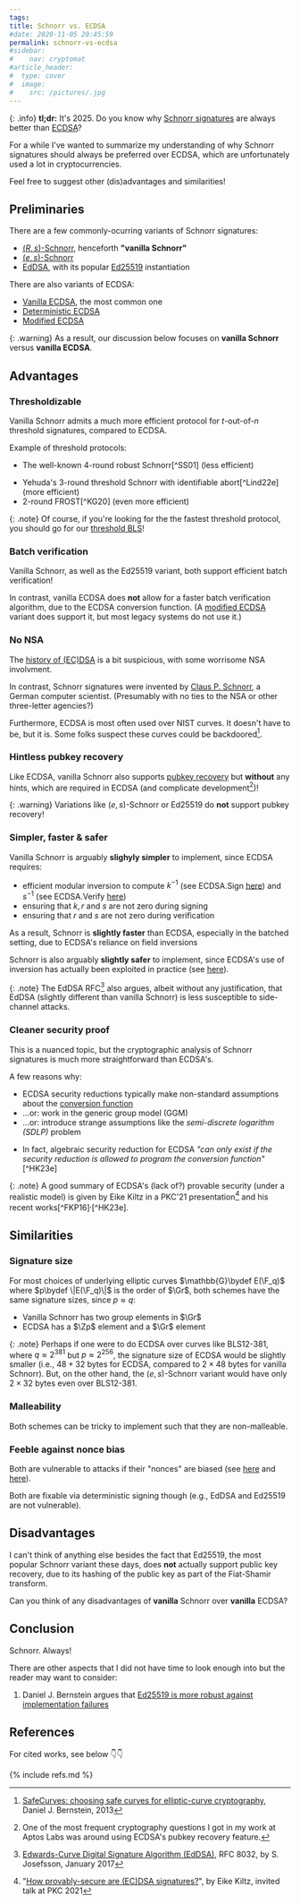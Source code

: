 ```yaml
---
tags:
title: Schnorr vs. ECDSA
#date: 2020-11-05 20:45:59
permalink: schnorr-vs-ecdsa
#sidebar:
#    nav: cryptomat
#article_header:
#  type: cover
#  image:
#    src: /pictures/.jpg
---
```


{: .info}
**tl;dr:** It's 2025. Do you know why [Schnorr signatures](/schnorr-signatures) are always better than [ECDSA](/ecdsa)?

<!--more-->

<!-- Here you can define LaTeX macros -->
<div style="display: none;">$
$</div> <!-- $ -->

For a while I've wanted to summarize my understanding of why Schnorr signatures should always be preferred over ECDSA, which are unfortunately used a lot in cryptocurrencies.

Feel free to suggest other (dis)advantages and similarities!

## Preliminaries

There are a few commonly-ocurring variants of Schnorr signatures:
 - [$(R,s)$-Schnorr](/schnorr-signatures#the-schnorr-signature-scheme), henceforth **"vanilla Schnorr"**
 - [$(e,s)$-Schnorr](/schnorr-signatures#alternative-e-s-formulation)
 - [EdDSA](/schnorr-signatures#eddsa), with its popular [Ed25519](/schnorr-signatures#ed25519) instantiation

There are also variants of ECDSA:
 - [Vanilla ECDSA](/ecdsa#the-ecdsa-signature-scheme), the most common one
 - [Deterministic ECDSA](/ecdsa#fn:deterministic-ecdsa)
 - [Modified ECDSA](/ecdsa#batch-verification)

{: .warning}
As a result, our discussion below focuses on **vanilla Schnorr** versus **vanilla ECDSA**.
 
## Advantages

### Thresholdizable

Vanilla Schnorr admits a much more efficient protocol for $t$-out-of-$n$ threshold signatures, compared to ECDSA.

Example of threshold protocols:
 - The well-known 4-round robust Schnorr[^SS01] (less efficient)
 + Yehuda's 3-round threshold Schnorr with identifiable abort[^Lind22e] (more efficient)
 + 2-round FROST[^KG20] (even more efficient)

{: .note}
Of course, if you're looking for the the fastest threshold protocol, you should go for our [threshold BLS](/threshold-bls)!

### Batch verification

Vanilla Schnorr, as well as the Ed25519 variant, both support efficient batch verification!

In contrast, vanilla ECDSA does **not** allow for a faster batch verification algorithm, due to the ECDSA conversion function.
(A [modified ECDSA](/ecdsa#batch-verification) variant does support it, but most legacy systems do not use it.)

### No NSA

The [history of (EC)DSA](/ecdsa#history) is a bit suspicious, with some worrisome NSA involvment.

In contrast, Schnorr signatures were invented by [Claus P. Schnorr](https://en.wikipedia.org/wiki/Claus_P._Schnorr), a German computer scientist.
(Presumably with no ties to the NSA or other three-letter agencies?)
 
Furthermore, ECDSA is most often used over NIST curves. 
It doesn't have to be, but it is. 
Some folks suspect these curves could be backdoored[^safe-curves].

### Hintless pubkey recovery

Like ECDSA, vanilla Schnorr also supports [pubkey recovery](/schnorr-signatures#pubkey-recovery) but **without** any hints, which are required in ECDSA (and complicate development[^trust-me])!

{: .warning}
Variations like $(e,s)$-Schnorr or Ed25519 do **not** support pubkey recovery!

### Simpler, faster & safer

Vanilla Schnorr is arguably **slighyly simpler** to implement, since ECDSA requires:

 - efficient modular inversion to compute $k^{-1}$ (see $\mathsf{ECDSA.Sign}$ [here](http://localhost:4000/ecdsa#algorithms)) and $s^{-1}$ (see $\mathsf{ECDSA.Verify}$ [here](http://localhost:4000/ecdsa#algorithms))
 - ensuring that $k,r$ and $s$ are not zero during signing
 - ensuring that $r$ and $s$ are not zero during verification

As a result, Schnorr is **slightly faster** than ECDSA, especially in the batched setting, due to ECDSA's reliance on field inversions

Schnorr is also arguably **slightly safer** to implement, since ECDSA's use of inversion has actually been exploited in practice (see [here](/ecdsa#fn:eea-side-channel)).

{: .note}
The EdDSA RFC[^eddsa-rfc] also argues, albeit without any justification, that EdDSA (slightly different than vanilla Schnorr) is less susceptible to side-channel attacks.

### Cleaner security proof

This is a nuanced topic, but the cryptographic analysis of Schnorr signatures is much more straightforward than ECDSA's.

A few reasons why:
 - ECDSA security reductions typically make non-standard assumptions about the [conversion function](#the-ecdsa-conversion-problem)
 - ...or: work in the generic group model (GGM)
 - ...or: introduce strange assumptions like the _semi-discrete logarithm (SDLP)_ problem
 + In fact, algebraic security reduction for ECDSA _"can only exist if the security reduction is allowed to program the conversion function"_[^HK23e]

{: .note}
A good summary of ECDSA's (lack of?) provable security (under a realistic model) is given by Eike Kiltz in a PKC'21 presentation[^kiltz] and his recent works[^FKP16]$^,$[^HK23e].

## Similarities

### Signature size

For most choices of underlying elliptic curves $\mathbb{G}\bydef E(\F_q)$ where $p\bydef \|E(\F_q)\|$ is the order of $\Gr$, both schemes have the same signature sizes, since $p\approx q$:
 - Vanilla Schnorr has two group elements in $\Gr$
 - ECDSA has a $\Zp$ element and a $\Gr$ element

{: .note}
Perhaps if one were to do ECDSA over curves like BLS12-381, where $q \approx 2^{381}$ but $p \approx 2^{256}$, the signature size of ECDSA would be slightly smaller (i.e., $48 + 32$ bytes for ECDSA, compared to $2\times 48$ bytes for vanilla Schnorr).
But, on the other hand, the $(e,s)$-Schnorr variant would have only $2\times 32$ bytes even over BLS12-381.

### Malleability

Both schemes can be tricky to implement such that they are non-malleable.

### Feeble against nonce bias

Both are vulnerable to attacks if their "nonces" are biased (see [here](/schnorr-signatures#pitfall-2-biased-nonces-r) and [here](/ecdsa#implementation-caveats)).

Both are fixable via deterministic signing though (e.g., EdDSA and Ed25519 are not vulnerable).

## Disadvantages

I can't think of anything else besides the fact that Ed25519, the most popular Schnorr variant these days, does **not** actually support public key recovery, due to its hashing of the public key as part of the Fiat-Shamir transform.

Can you think of any disadvantages of **vanilla** Schnorr over **vanilla** ECDSA?

## Conclusion

Schnorr. Always!

There are other aspects that I did not have time to look enough into but the reader may want to consider:

 1. Daniel J. Bernstein argues that [Ed25519 is more robust against implementation failures](https://blog.cr.yp.to/20191024-eddsa.html)


## References

For cited works, see below 👇👇

{% include refs.md %}

[^eddsa-rfc]: [Edwards-Curve Digital Signature Algorithm (EdDSA)](https://www.rfc-editor.org/rfc/rfc8032#section-1), RFC 8032, by S. Josefsson, January 2017 
[^kiltz]: "[How provably-secure are (EC)DSA signatures?](https://www.youtube.com/watch?v=96I2wHr8uKE)", by Eike Kiltz, invited talk at PKC 2021
[^safe-curves]: [SafeCurves: choosing safe curves for elliptic-curve cryptography](https://safecurves.cr.yp.to/rigid.html), Daniel J. Bernstein, 2013
[^trust-me]: One of the most frequent cryptography questions I got in my work at Aptos Labs was around using ECDSA's pubkey recovery feature.
